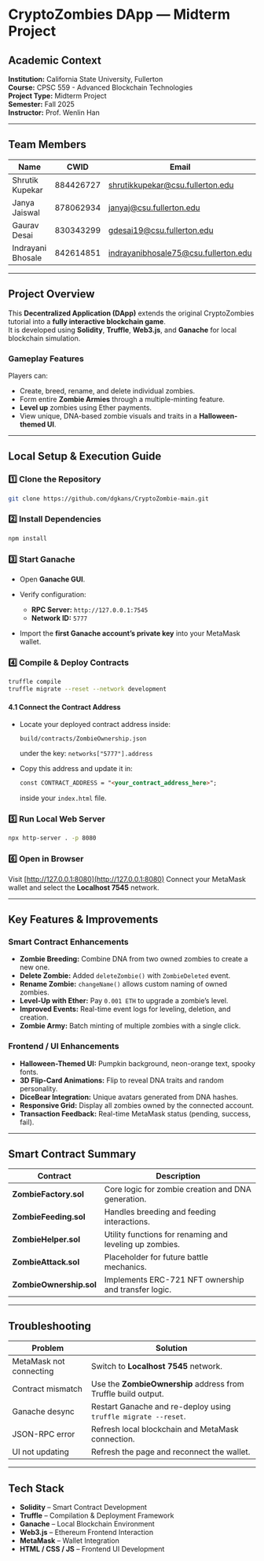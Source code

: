 
# CryptoZombies DApp — Midterm Project

## Academic Context
**Institution:** California State University, Fullerton  
**Course:** CPSC 559 - Advanced Blockchain Technologies  
**Project Type:** Midterm Project  
**Semester:** Fall 2025  
**Instructor:** Prof. Wenlin Han  

---

## Team Members

| Name | CWID | Email |
|------|------|--------|
| Shrutik Kupekar | 884426727 | shrutikkupekar@csu.fullerton.edu |
| Janya Jaiswal | 878062934 | janyaj@csu.fullerton.edu |
| Gaurav Desai | 830343299 | gdesai19@csu.fullerton.edu |
| Indrayani Bhosale | 842614851 | indrayanibhosale75@csu.fullerton.edu |

---

## Project Overview
This **Decentralized Application (DApp)** extends the original CryptoZombies tutorial into a **fully interactive blockchain game**.  
It is developed using **Solidity**, **Truffle**, **Web3.js**, and **Ganache** for local blockchain simulation.

### Gameplay Features
Players can:
- Create, breed, rename, and delete individual zombies.  
- Form entire **Zombie Armies** through a multiple-minting feature.  
- **Level up** zombies using Ether payments.  
- View unique, DNA-based zombie visuals and traits in a **Halloween-themed UI**.  

---

## Local Setup & Execution Guide

### 1️⃣ Clone the Repository
```bash
git clone https://github.com/dgkans/CryptoZombie-main.git
````

### 2️⃣ Install Dependencies

```bash
npm install
```

### 3️⃣ Start Ganache

* Open **Ganache GUI**.
* Verify configuration:

  * **RPC Server:** `http://127.0.0.1:7545`
  * **Network ID:** `5777`
* Import the **first Ganache account’s private key** into your MetaMask wallet.

### 4️⃣ Compile & Deploy Contracts

```bash
truffle compile
truffle migrate --reset --network development
```

#### 4.1 Connect the Contract Address

* Locate your deployed contract address inside:

  ```
  build/contracts/ZombieOwnership.json
  ```

  under the key:
  `networks["5777"].address`
* Copy this address and update it in:

  ```html
  const CONTRACT_ADDRESS = "<your_contract_address_here>";
  ```

  inside your `index.html` file.

### 5️⃣ Run Local Web Server

```bash
npx http-server . -p 8080
```

### 6️⃣ Open in Browser

Visit [http://127.0.0.1:8080](http://127.0.0.1:8080)
Connect your MetaMask wallet and select the **Localhost 7545** network.

---

## Key Features & Improvements

### Smart Contract Enhancements

* **Zombie Breeding:** Combine DNA from two owned zombies to create a new one.
* **Delete Zombie:** Added `deleteZombie()` with `ZombieDeleted` event.
* **Rename Zombie:** `changeName()` allows custom naming of owned zombies.
* **Level-Up with Ether:** Pay `0.001 ETH` to upgrade a zombie’s level.
* **Improved Events:** Real-time event logs for leveling, deletion, and creation.
* **Zombie Army:** Batch minting of multiple zombies with a single click.

### Frontend / UI Enhancements

* **Halloween-Themed UI:** Pumpkin background, neon-orange text, spooky fonts.
* **3D Flip-Card Animations:** Flip to reveal DNA traits and random personality.
* **DiceBear Integration:** Unique avatars generated from DNA hashes.
* **Responsive Grid:** Display all zombies owned by the connected account.
* **Transaction Feedback:** Real-time MetaMask status (pending, success, fail).

---

## Smart Contract Summary

| Contract                | Description                                             |
| ----------------------- | ------------------------------------------------------- |
| **ZombieFactory.sol**   | Core logic for zombie creation and DNA generation.      |
| **ZombieFeeding.sol**   | Handles breeding and feeding interactions.              |
| **ZombieHelper.sol**    | Utility functions for renaming and leveling up zombies. |
| **ZombieAttack.sol**    | Placeholder for future battle mechanics.                |
| **ZombieOwnership.sol** | Implements ERC-721 NFT ownership and transfer logic.    |

---

## Troubleshooting

| Problem                 | Solution                                                       |
| ----------------------- | -------------------------------------------------------------- |
| MetaMask not connecting | Switch to **Localhost 7545** network.                          |
| Contract mismatch       | Use the **ZombieOwnership** address from Truffle build output. |
| Ganache desync          | Restart Ganache and re-deploy using `truffle migrate --reset`. |
| JSON-RPC error          | Refresh local blockchain and MetaMask connection.              |
| UI not updating         | Refresh the page and reconnect the wallet.                     |

---

## Tech Stack

* **Solidity** – Smart Contract Development
* **Truffle** – Compilation & Deployment Framework
* **Ganache** – Local Blockchain Environment
* **Web3.js** – Ethereum Frontend Interaction
* **MetaMask** – Wallet Integration
* **HTML / CSS / JS** – Frontend UI Development


